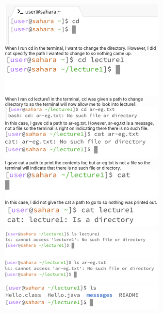 ![Image](img1.png)
When I run cd in the terminal, I want to change the directory. However, I did not specify the path I wanted to change to so nothing came up. 
![Image](img2.png)
When I ran cd lecture1 in the terminal, cd was given a path to change directory to so the terminal will now allow me to look into lecture1.
![Image](img10.png)
In this case, I gave cd a path to ar-eg.txt. However, ar-eg.txt is a message, not a file so the terminal is right on indicating there there is no such file. 
![Image](img4.png)
I gave cat a path to print the contents for, but ar-eg.txt is not a file so the terminal will indicate that there is no such file or directory.
![Image](img3.png)
In this case, I did not give the cat a path to go to so nothing was printed out.
![Image](img11.png)

![Image](img7.png)
![Image](img8.png)
![Image](img5.png)







